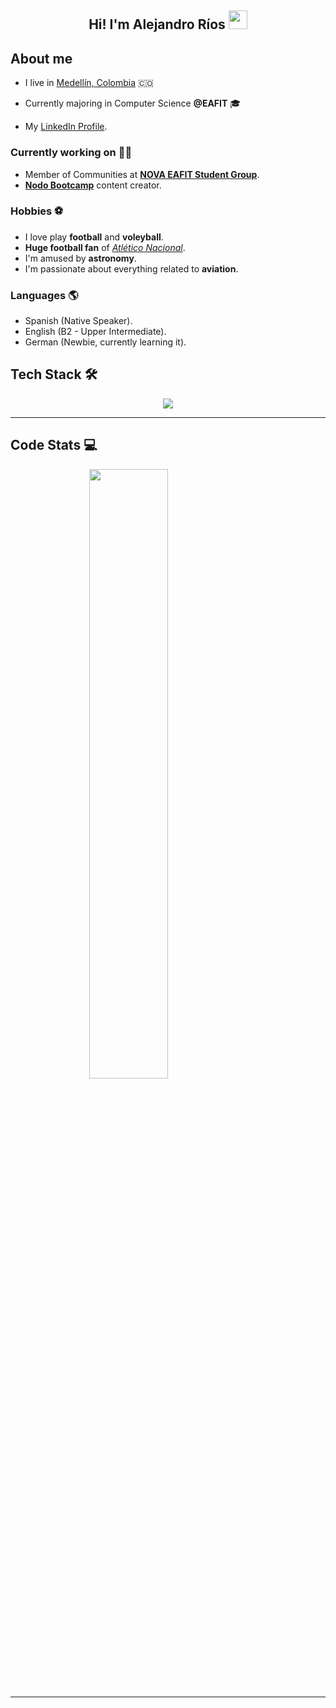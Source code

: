 <h2 align=center> Hi! I'm Alejandro Ríos <img src="https://user-images.githubusercontent.com/39955420/147578264-bae0526c-028a-49d2-8af8-d08bb4edbd2a.gif" height="30" width="30" /> </h2>

## About me

- I live in [Medellín, Colombia](https://en.wikipedia.org/wiki/Medell%C3%ADn) 🇨🇴

- Currently majoring in Computer Science **@EAFIT** 🎓
- My [LinkedIn Profile](https://www.linkedin.com/in/alejandro-r%C3%ADos-mu%C3%B1oz-1071ab257/). 

### Currently working on 💪🏻

- Member of Communities at [**NOVA EAFIT Student Group**](https://www.instagram.com/novaeafit/).
- [**Nodo Bootcamp**](https://www.instagram.com/nodo.eafit/) content creator.

### Hobbies ⚽
- I love play **football** and **voleyball**.
- **Huge football fan** of [_Atlético Nacional_](https://en.wikipedia.org/wiki/Atl%C3%A9tico_Nacional).
- I'm amused by **astronomy**.
- I'm passionate about everything related to **aviation**.

### Languages 🌎
- Spanish (Native Speaker).
- English (B2 - Upper Intermediate).
- German (Newbie, currently learning it).


## Tech Stack 🛠

<p align="center">
  <a href="https://skillicons.dev">
    <img src="https://skillicons.dev/icons?i=git,github,linux,bash,cpp,java,python,html,css,vue,xd" />
  </a>
</p>

---

## Code Stats 💻

<img 
    style="display: block; 
           margin-left: auto;
           margin-right: auto;
           width: 50%;"
    src="https://github-readme-stats-eight-theta.vercel.app/api/top-langs/?username=alejoriosm04&hide=html&langs_count=10&show_icons=true&theme=nord&layout=compact&hide_border=true&count_private=true" />

---
